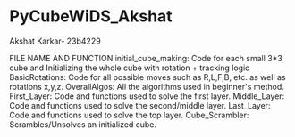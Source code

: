 # PyCubeWiDS_Akshat
Akshat Karkar- 23b4229


FILE NAME AND FUNCTION
initial_cube_making: Code for each small 3*3 cube and Initializing the whole cube with rotation + tracking logic
BasicRotations: Code for all possible moves such as R,L,F,B, etc. as well as rotations x,y,z.
OverallAlgos: All the algorithms used in beginner's method.
First_Layer: Code and functions used to solve the first layer.
Middle_Layer: Code and functions used to solve the second/middle layer.
Last_Layer: Code and functions used to solve the top layer.
Cube_Scrambler: Scrambles/Unsolves an initialized cube.
